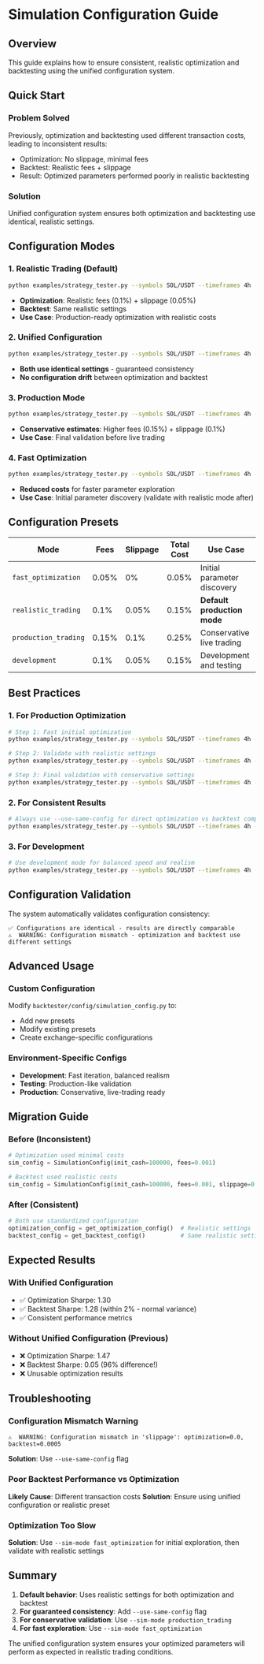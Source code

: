 # Simulation Configuration Guide

## Overview

This guide explains how to ensure consistent, realistic optimization and backtesting using the unified configuration system.

## Quick Start

### **Problem Solved**
Previously, optimization and backtesting used different transaction costs, leading to inconsistent results:
- Optimization: No slippage, minimal fees
- Backtest: Realistic fees + slippage
- Result: Optimized parameters performed poorly in realistic backtesting

### **Solution**
Unified configuration system ensures both optimization and backtesting use identical, realistic settings.

## Configuration Modes

### **1. Realistic Trading (Default)**
```bash
python examples/strategy_tester.py --symbols SOL/USDT --timeframes 4h --optimize
```
- **Optimization**: Realistic fees (0.1%) + slippage (0.05%)
- **Backtest**: Same realistic settings
- **Use Case**: Production-ready optimization with realistic costs

### **2. Unified Configuration**
```bash
python examples/strategy_tester.py --symbols SOL/USDT --timeframes 4h --optimize --use-same-config
```
- **Both use identical settings** - guaranteed consistency
- **No configuration drift** between optimization and backtest

### **3. Production Mode**
```bash
python examples/strategy_tester.py --symbols SOL/USDT --timeframes 4h --optimize --sim-mode production_trading
```
- **Conservative estimates**: Higher fees (0.15%) + slippage (0.1%)
- **Use Case**: Final validation before live trading

### **4. Fast Optimization**
```bash
python examples/strategy_tester.py --symbols SOL/USDT --timeframes 4h --optimize --sim-mode fast_optimization
```
- **Reduced costs** for faster parameter exploration
- **Use Case**: Initial parameter discovery (validate with realistic mode after)

## Configuration Presets

| Mode | Fees | Slippage | Total Cost | Use Case |
|------|------|----------|------------|----------|
| `fast_optimization` | 0.05% | 0% | 0.05% | Initial parameter discovery |
| `realistic_trading` | 0.1% | 0.05% | 0.15% | **Default production mode** |
| `production_trading` | 0.15% | 0.1% | 0.25% | Conservative live trading |
| `development` | 0.1% | 0.05% | 0.15% | Development and testing |

## Best Practices

### **1. For Production Optimization**
```bash
# Step 1: Fast initial optimization
python examples/strategy_tester.py --symbols SOL/USDT --timeframes 4h --optimize --sim-mode fast_optimization

# Step 2: Validate with realistic settings
python examples/strategy_tester.py --symbols SOL/USDT --timeframes 4h --optimize --force --use-same-config

# Step 3: Final validation with conservative settings
python examples/strategy_tester.py --symbols SOL/USDT --timeframes 4h --sim-mode production_trading
```

### **2. For Consistent Results**
```bash
# Always use --use-same-config for direct optimization vs backtest comparison
python examples/strategy_tester.py --symbols SOL/USDT --timeframes 4h --optimize --use-same-config
```

### **3. For Development**
```bash
# Use development mode for balanced speed and realism
python examples/strategy_tester.py --symbols SOL/USDT --timeframes 4h --optimize --sim-mode development
```

## Configuration Validation

The system automatically validates configuration consistency:

```
✅ Configurations are identical - results are directly comparable
⚠️  WARNING: Configuration mismatch - optimization and backtest use different settings
```

## Advanced Usage

### **Custom Configuration**
Modify `backtester/config/simulation_config.py` to:
- Add new presets
- Modify existing presets
- Create exchange-specific configurations

### **Environment-Specific Configs**
- **Development**: Fast iteration, balanced realism
- **Testing**: Production-like validation
- **Production**: Conservative, live-trading ready

## Migration Guide

### **Before (Inconsistent)**
```python
# Optimization used minimal costs
sim_config = SimulationConfig(init_cash=100000, fees=0.001)

# Backtest used realistic costs  
sim_config = SimulationConfig(init_cash=100000, fees=0.001, slippage=0.0005)
```

### **After (Consistent)**
```python
# Both use standardized configuration
optimization_config = get_optimization_config()  # Realistic settings
backtest_config = get_backtest_config()          # Same realistic settings
```

## Expected Results

### **With Unified Configuration**
- ✅ Optimization Sharpe: 1.30
- ✅ Backtest Sharpe: 1.28 (within 2% - normal variance)
- ✅ Consistent performance metrics

### **Without Unified Configuration (Previous)**
- ❌ Optimization Sharpe: 1.47
- ❌ Backtest Sharpe: 0.05 (96% difference!)
- ❌ Unusable optimization results

## Troubleshooting

### **Configuration Mismatch Warning**
```
⚠️  WARNING: Configuration mismatch in 'slippage': optimization=0.0, backtest=0.0005
```
**Solution**: Use `--use-same-config` flag

### **Poor Backtest Performance vs Optimization**
**Likely Cause**: Different transaction costs
**Solution**: Ensure using unified configuration or realistic preset

### **Optimization Too Slow**
**Solution**: Use `--sim-mode fast_optimization` for initial exploration, then validate with realistic settings

## Summary

1. **Default behavior**: Uses realistic settings for both optimization and backtest
2. **For guaranteed consistency**: Add `--use-same-config` flag  
3. **For conservative validation**: Use `--sim-mode production_trading`
4. **For fast exploration**: Use `--sim-mode fast_optimization`

The unified configuration system ensures your optimized parameters will perform as expected in realistic trading conditions.